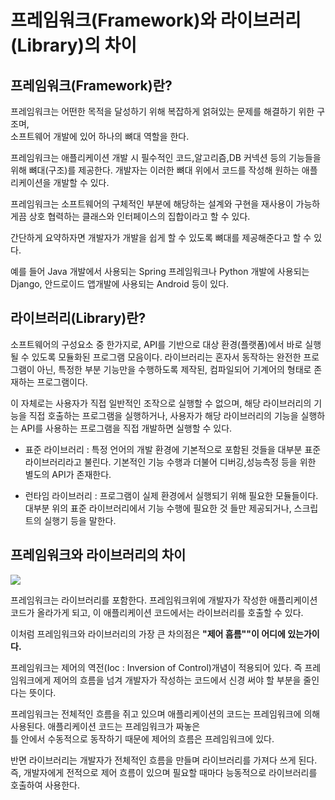 # 프레임워크(Framework)와 라이브러리(Library)의 차이

**프레임워크(Framework)란?**
---

프레임워크는 어떤한 목적을 달성하기 위해 복잡하게 얽혀있는 문제를 해결하기 위한 구조며,  
소프트웨어 개발에 있어 하나의 뼈대 역할을 한다.

프레임워크는 애플리케이션 개발 시 필수적인 코드,알고리즘,DB 커넥션 등의 기능들을 위해 뼈대(구조)를 제공한다. 개발자는 이러한 뼈대 위에서 코드를 작성해 원하는 애플리케이션을 개발할 수 있다.

프레임워크는 소프트웨어의 구체적인 부분에 해당하는 설계와 구현을 재사용이 가능하게끔 상호 협력하는 클래스와 인터페이스의 집합이라고 할 수 있다.

간단하게 요약하자면 개발자가 개발을 쉽게 할 수 있도록 뼈대를 제공해준다고 할 수 있다.

예를 들어 Java 개발에서 사용되는 Spring 프레임워크나 Python 개발에 사용되는 Django, 안드로이드 앱개발에 사용되는 Android 등이 있다.

**라이브러리(Library)란?**
---

소프트웨어의 구성요소 중 한가지로, API를 기반으로 대상 환경(플랫폼)에서 바로 실행될 수 있도록 모듈화된 프로그램 모음이다. 라이브러리는 혼자서 동작하는 완전한 프로그램이 아닌, 특정한 부분 기능만을 수행하도록 제작된, 컴파일되어 기계어의 형태로 존재하는 프로그램이다.

이 자체로는 사용자가 직접 일반적인 조작으로 실행할 수 없으며, 해당 라이브러리의 기능을 직접 호출하는 프로그램을 실행하거나, 사용자가 해당 라이브러리의 기능을 실행하는 API를 사용하는 프로그램을 직접 개발하면 실행할 수 있다.

- 표준 라이브러리 : 특정 언어의 개발 환경에 기본적으로 포함된 것들을 대부분 표준 라이브러리라고 불린다. 기본적인 기능 수행과 더불어 디버깅,성능측정 등을 위한 별도의 API가 존재한다.

- 런타임 라이브러리 : 프로그램이 실제 환경에서 실행되기 위해 필요한 모듈들이다. 대부분 위의 표준 라이브러리에서 기능 수행에 필요한 것 들만 제공되거나, 스크립트의 실행기 등을 말한다.


**프레임워크와 라이브러리의 차이**
---

![](https://img1.daumcdn.net/thumb/R1280x0/?scode=mtistory2&fname=https%3A%2F%2Fblog.kakaocdn.net%2Fdn%2FHo41q%2FbtrVpEoOTTp%2FLwuWc5XK6iwtj0Hm928Rq1%2Fimg.png)

프레임워크는 라이브러리를 포함한다. 프레임워크위에 개발자가 작성한 애플리케이션 코드가 올라가게 되고, 이 애플리케이션 코드에서는 라이브러리를 호출할 수 있다.  

이처럼 프레임워크와 라이브러리의 가장 큰 차의점은 **"제어 흠름""이 어디에 있는가이다.**

프레임워크는 제어의 역전(Ioc : Inversion of Control)개념이 적용되어 있다. 즉 프레임워크에게 제어의 흐름을 넘겨 개발자가 작성하는 코드에서 신경 써야 할 부분을 줄인다는 뜻이다.

프레임워크는 전체적인 흐름을 쥐고 있으며 애플리케이션의 코드는 프레임워크에 의해 사용된다. 애플리케이션 코드는 프레임워크가 짜놓은  
틀 안에서 수동적으로 동작하기 때문에 제어의 흐름은 프레임워크에 있다.

반면 라이브러리는 개발자가 전체적인 흐름을 만들며 라이브러리를 가져다 쓰게 된다. 즉, 개발자에게 전적으로 제어 흐름이 있으며 필요할 때마다 능동적으로 라이브러리를 호출하여 사용한다.

